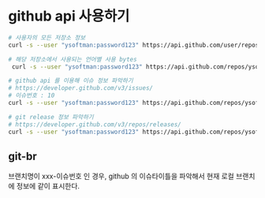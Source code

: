 # github api 사용하기

```bash
# 사용자의 모든 저장소 정보
curl -s --user "ysoftman:password123" https://api.github.com/user/repos

# 해당 저장소에서 사용되는 언어별 사용 bytes
 curl -s --user "ysoftman:password123" https://api.github.com/repos/ysoftman/test_code/languages

# github api 를 이용해 이슈 정보 파악하기
# https://developer.github.com/v3/issues/
# 이슈번호 : 10
curl -s --user "ysoftman:password123" https://api.github.com/repos/ysoftman/test_code/issues/10

# git release 정보 파악하기
# https://developer.github.com/v3/repos/releases/
curl -s --user "ysoftman:password123" https://api.github.com/repos/ysoftman/test_code/releases
```

## git-br

브랜치명이 xxx-이슈번호 인 경우, github 의 이슈타이틀을 파악해서 현재 로컬 브랜치에 정보에 같이 표시한다.
